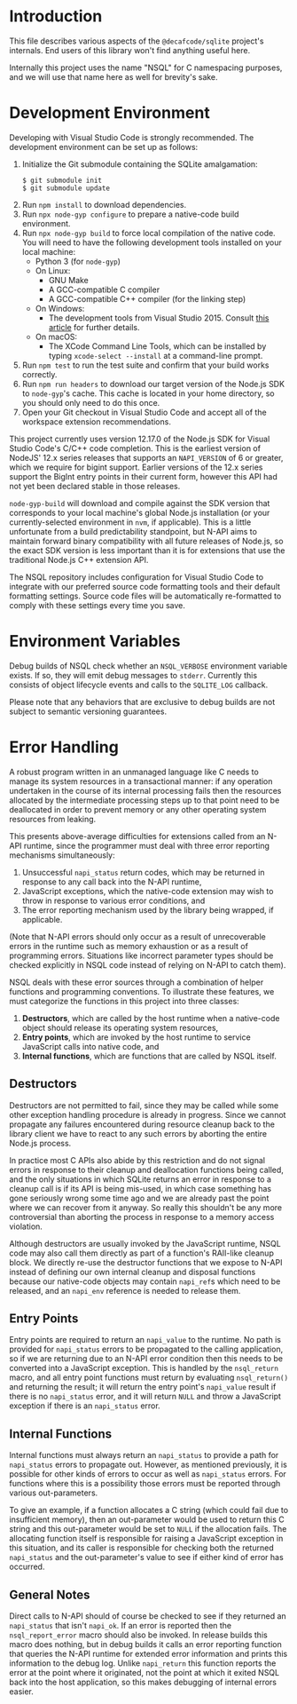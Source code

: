 # Introduction

This file describes various aspects of the `@decafcode/sqlite` project's
internals. End users of this library won't find anything useful here.

Internally this project uses the name "NSQL" for C namespacing purposes, and we
will use that name here as well for brevity's sake.

# Development Environment

Developing with Visual Studio Code is strongly recommended. The development
environment can be set up as follows:

1. Initialize the Git submodule containing the SQLite amalgamation:
   ```
   $ git submodule init
   $ git submodule update
   ```
2. Run `npm install` to download dependencies.
3. Run `npx node-gyp configure` to prepare a native-code build environment.
4. Run `npx node-gyp build` to force local compilation of the native code. You
   will need to have the following development tools installed on your local
   machine:
   - Python 3 (for `node-gyp`)
   - On Linux:
     - GNU Make
     - A GCC-compatible C compiler
     - A GCC-compatible C++ compiler (for the linking step)
   - On Windows:
     - The development tools from Visual Studio 2015. Consult
       [this article](https://spin.atomicobject.com/2019/03/27/node-gyp-windows/)
       for further details.
   - On macOS:
     - The XCode Command Line Tools, which can be installed by typing
       `xcode-select --install` at a command-line prompt.
5. Run `npm test` to run the test suite and confirm that your build works
   correctly.
6. Run `npm run headers` to download our target version of the Node.js SDK to
   `node-gyp`'s cache. This cache is located in your home directory, so you
   should only need to do this once.
7. Open your Git checkout in Visual Studio Code and accept all of the workspace
   extension recommendations.

This project currently uses version 12.17.0 of the Node.js SDK for Visual Studio
Code's C/C++ code completion. This is the earliest version of NodeJS' 12.x
series releases that supports an `NAPI_VERSION` of 6 or greater, which we
require for bigint support. Earlier versions of the 12.x series support the
BigInt entry points in their current form, however this API had not yet been
declared stable in those releases.

`node-gyp-build` will download and compile against the SDK version that
corresponds to your local machine's global Node.js installation (or your
currently-selected environment in `nvm`, if applicable). This is a little
unfortunate from a build predictability standpoint, but N-API aims to maintain
forward binary compatibility with all future releases of Node.js, so the exact
SDK version is less important than it is for extensions that use the traditional
Node.js C++ extension API.

The NSQL repository includes configuration for Visual Studio Code to integrate
with our preferred source code formatting tools and their default formatting
settings. Source code files will be automatically re-formatted to comply with
these settings every time you save.

# Environment Variables

Debug builds of NSQL check whether an `NSQL_VERBOSE` environment variable
exists. If so, they will emit debug messages to `stderr`. Currently this
consists of object lifecycle events and calls to the `SQLITE_LOG` callback.

Please note that any behaviors that are exclusive to debug builds are not
subject to semantic versioning guarantees.

# Error Handling

A robust program written in an unmanaged language like C needs to manage its
system resources in a transactional manner: if any operation undertaken in the
course of its internal processing fails then the resources allocated by the
intermediate processing steps up to that point need to be deallocated in order
to prevent memory or any other operating system resources from leaking.

This presents above-average difficulties for extensions called from an N-API
runtime, since the programmer must deal with three error reporting mechanisms
simultaneously:

1. Unsuccessful `napi_status` return codes, which may be returned in response to
   any call back into the N-API runtime,
2. JavaScript exceptions, which the native-code extension may wish to throw in
   response to various error conditions, and
3. The error reporting mechanism used by the library being wrapped, if
   applicable.

(Note that N-API errors should only occur as a result of unrecoverable errors in
the runtime such as memory exhaustion or as a result of programming errors.
Situations like incorrect parameter types should be checked explicitly in NSQL
code instead of relying on N-API to catch them).

NSQL deals with these error sources through a combination of helper functions
and programming conventions. To illustrate these features, we must categorize
the functions in this project into three classes:

1. **Destructors**, which are called by the host runtime when a native-code
   object should release its operating system resources,
2. **Entry points**, which are invoked by the host runtime to service JavaScript
   calls into native code, and
3. **Internal functions**, which are functions that are called by NSQL itself.

## Destructors

Destructors are not permitted to fail, since they may be called while some other
exception handling procedure is already in progress. Since we cannot propagate
any failures encountered during resource cleanup back to the library client we
have to react to any such errors by aborting the entire Node.js process.

In practice most C APIs also abide by this restriction and do not signal errors
in response to their cleanup and deallocation functions being called, and the
only situations in which SQLite returns an error in response to a cleanup call
is if its API is being mis-used, in which case something has gone seriously
wrong some time ago and we are already past the point where we can recover from
it anyway. So really this shouldn't be any more controversial than aborting the
process in response to a memory access violation.

Although destructors are usually invoked by the JavaScript runtime, NSQL code
may also call them directly as part of a function's RAII-like cleanup block. We
directly re-use the destructor functions that we expose to N-API instead of
defining our own internal cleanup and disposal functions because our native-code
objects may contain `napi_ref`s which need to be released, and an `napi_env`
reference is needed to release them.

## Entry Points

Entry points are required to return an `napi_value` to the runtime. No path is
provided for `napi_status` errors to be propagated to the calling application,
so if we are returning due to an N-API error condition then this needs to be
converted into a JavaScript exception. This is handled by the `nsql_return`
macro, and all entry point functions must return by evaluating `nsql_return()`
and returning the result; it will return the entry point's `napi_value` result
if there is no `napi_status` error, and it will return `NULL` and throw a
JavaScript exception if there is an `napi_status` error.

## Internal Functions

Internal functions must always return an `napi_status` to provide a path for
`napi_status` errors to propagate out. However, as mentioned previously, it is
possible for other kinds of errors to occur as well as `napi_status` errors. For
functions where this is a possibility those errors must be reported through
various out-parameters.

To give an example, if a function allocates a C string (which could fail due to
insufficient memory), then an out-parameter would be used to return this C
string and this out-parameter would be set to `NULL` if the allocation fails.
The allocating function itself is responsible for raising a JavaScript exception
in this situation, and its caller is responsible for checking both the returned
`napi_status` and the out-parameter's value to see if either kind of error has
occurred.

## General Notes

Direct calls to N-API should of course be checked to see if they returned an
`napi_status` that isn't `napi_ok`. If an error is reported then the
`nsql_report_error` macro should also be invoked. In release builds this macro
does nothing, but in debug builds it calls an error reporting function that
queries the N-API runtime for extended error information and prints this
information to the debug log. Unlike `napi_return` this function reports the
error at the point where it originated, not the point at which it exited NSQL
back into the host application, so this makes debugging of internal errors
easier.
